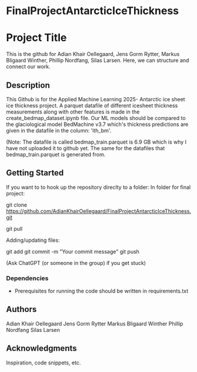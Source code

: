 # FinalProjectAntarcticIceThickness
# Project Title

This is the github for Adian Khair Oellegaard, Jens Gorm Rytter, Markus Bligaard Winther, Phillip Nordfang, Silas Larsen. Here, we can structure and connect our work.

## Description
This Github is for the Applied Machine Learning 2025- Antarctic ice sheet ice thickness project. A parquet datafile of different icesheet thickness measurements along with other features is made in the create_bedmap_dataset.ipynb file. Our ML models should be compared to the glaciological model BedMachine v3.7 which's thickness predictions are given in the datafile in the column: 'ith_bm'.

(Note: The datafile is called bedmap_train.parquet is 6.9 GB which is why I have not uploaded it to github yet. The same for the datafiles that bedmap_train.parquet is generated from.
## Getting Started

If you want to to hook up the repository direclty to a folder:
In folder for final project:

git clone https://github.com/AdianKhairOellegaard/FinalProjectAntarcticIceThickness.git

git pull

Adding/updating files:

git add <filename>
git commit -m "Your commit message"
git push

(Ask ChatGPT (or someone in the group) if you get stuck)

### Dependencies

* Prerequisites for running the code should be written in requirements.txt

## Authors

Adian Khair Oellegaard
Jens Gorm Rytter
Markus Bligaard Winther
Phillip Nordfang
Silas Larsen

## Acknowledgments

Inspiration, code snippets, etc.
